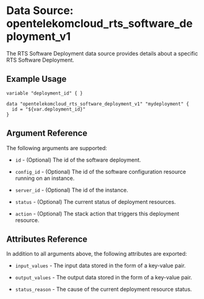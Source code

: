 # Data Source: opentelekomcloud_rts_software_deployment_v1

The RTS Software Deployment data source provides details about a specific RTS Software Deployment.

## Example Usage


```hcl
variable "deployment_id" { }

data "opentelekomcloud_rts_software_deployment_v1" "mydeployment" {
  id = "${var.deployment_id}"
}
```

## Argument Reference
The following arguments are supported:

* `id` - (Optional) The id of the software deployment.

* `config_id` - (Optional) The id of the software configuration resource running on an instance.

* `server_id` - (Optional) The id of the instance.

* `status` - (Optional) The current status of deployment resources.

* `action` - (Optional)  The stack action that triggers this deployment resource.

## Attributes Reference
In addition to all arguments above, the following attributes are exported:

* `input_values` - The input data stored in the form of a key-value pair.

* `output_values` - The output data stored in the form of a key-value pair.

* `status_reason` - The cause of the current deployment resource status.

